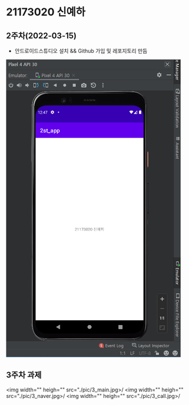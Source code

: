 # 21173020 신예하

## 2주차(2022-03-15)
- 안드로이드스튜디오 설치 && Github 가입 및 레포지토리 만듬

 <img width="" heigh="" src="./pic/2st.png"></img>

## 3주차 과제

<img width="" heigh="" src="./pic/3_main.jpg>/</img>
<img width="" heigh="" src="./pic/3_naver.jpg>/</img>
<img width="" heigh="" src="./pic/3_call.jpg>/</img>                           

